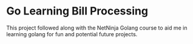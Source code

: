 # Go Learning Bill Processing
 This project followed along with the NetNinja Golang course to aid me in learning golang for fun and potential future projects.
